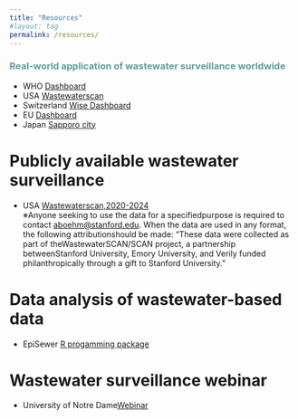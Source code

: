 ```yaml
---
title: "Resources"
#layout: tag
permalink: /resources/
---
```


### <span style="color:#5E9CA0;">Real-world application of wastewater surveillance worldwide</span>
- WHO [Dashboard](https://data.who.int/dashboards/covid19/wastewater#:~:text=Monitoring%20the%20concentration%20levels%20of,are%20still%20infectious%20to%20others.)
- USA [Wastewaterscan](https://data.wastewaterscan.org/)  
- Switzerland [Wise Dashboard](https://wise.ethz.ch/)  
- EU [Dashboard](https://arcgis.jrc.ec.europa.eu/portal/apps/dashboards/e296cdf0c0d042e6b60b07a351f2dc5c)  
- Japan [Sapporo city](https://www.city.sapporo.jp.e.ain.hp.transer.com/gesui/surveillance.html)  

# Publicly available wastewater surveillance
- USA [Wastewaterscan,2020-2024](chrome-extension://efaidnbmnnnibpcajpcglclefindmkaj/https://pmc.ncbi.nlm.nih.gov/articles/PMC11662017/pdf/41597_2024_Article_4257.pdf)  
※Anyone seeking to use the data for a specifiedpurpose is required to contact aboehm@stanford.edu. When the data are used in any format, the following attributionshould be made: “These data were collected as part of theWastewaterSCAN/SCAN project, a partnership betweenStanford University, Emory University, and Verily funded philanthropically through a gift to Stanford University.”

# Data analysis of wastewater-based data
- EpiSewer [R progamming package](https://github.com/adrian-lison/EpiSewer)

# Wastewater surveillance webinar
- University of Notre Dame[Webinar](https://sites.nd.edu/rcn-wastewater-sarscov2/webinar-series/)




